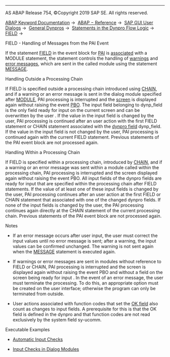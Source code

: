   

* * *

AS ABAP Release 754, ©Copyright 2019 SAP SE. All rights reserved.

[ABAP Keyword Documentation](javascript:call_link\('abenabap.htm'\)) →  [ABAP − Reference](javascript:call_link\('abenabap_reference.htm'\)) →  [SAP GUI User Dialogs](javascript:call_link\('abenabap_screens.htm'\)) →  [General Dynpros](javascript:call_link\('abenabap_dynpros.htm'\)) →  [Statements in the Dynpro Flow Logic](javascript:call_link\('abenabap_dynpros_dynpro_statements.htm'\)) →  [FIELD](javascript:call_link\('dynpfield.htm'\)) → 

FIELD - Handling of Messages from the PAI Event

If the statement [FIELD](javascript:call_link\('dynpfield.htm'\)) in the event block for [PAI](javascript:call_link\('abenpai_glosry.htm'\) "Glossary Entry") is [associated](javascript:call_link\('dynpfield_module.htm'\)) with a MODULE statement, the statement controls the handling of [warnings](javascript:call_link\('abenwarning_glosry.htm'\) "Glossary Entry") and [error messages](javascript:call_link\('abenerror_message_glosry.htm'\) "Glossary Entry"), which are sent in the called module using the statement [MESSAGE](javascript:call_link\('abapmessage.htm'\)).

Handling Outside a Processing Chain

If FIELD is specified outside a processing chain introduced using [CHAIN](javascript:call_link\('dynpchain.htm'\)), and if a warning or an error message is sent in the dialog module specified after [MODULE](javascript:call_link\('dynpfield_module.htm'\)), PAI processing is interrupted and the [screen](javascript:call_link\('abenscreen_glosry.htm'\) "Glossary Entry") is displayed again without raising the event [PBO](javascript:call_link\('abenpbo_glosry.htm'\) "Glossary Entry"). The input field belonging to dynp\_field is the only field ready for input on the current screen and can be overwritten by the user . If the value in the input field is changed by the user, PAI processing is continued after an user action with the first FIELD statement or CHAIN statement associated with the [dynpro field](javascript:call_link\('abendynpro_field_glosry.htm'\) "Glossary Entry") dynp\_field. If the value in the input field is not changed by the user, PAI processing is continued again with the current FIELD statement. Previous statements of the PAI event block are not processed again.

Handling Within a Processing Chain

If FIELD is specified within a processing chain, introduced by [CHAIN](javascript:call_link\('dynpchain.htm'\)), and if a warning or an error message was sent within a module called within the processing chain, PAI processing is interrupted and the screen displayed again without raising the event PBO. All input fields of the dynpro fields are ready for input that are specified within the processing chain after FIELD statements. If the value of at least one of these input fields is changed by the user, PAI processing continues after an user action at the first FIELD or CHAIN statement that associated with one of the changed dynpro fields. If none of the input fields is changed by the user, the PAI processing continues again directly at the CHAIN statement of the current processing chain. Previous statements of the PAI event block are not processed again.

Notes

-   If an error message occurs after user input, the user must correct the input values until no error message is sent; after a warning, the input values can be confirmed unchanged. The warning is not sent again when the [MESSAGE](javascript:call_link\('abapmessage.htm'\)) statement is executed again.

-   If warnings or error messages are sent in modules without reference to FIELD or CHAIN, PAI processing is interrupted and the screen is displayed again without raising the event PBO and without a field on the screen being ready for input . In the event of an error message, the user must terminate the processing. To do this, an appropriate option must be created on the user interface; otherwise the program can only be terminated from outside.

-   User actions associated with function codes that set the [OK field](javascript:call_link\('abenok_field_glosry.htm'\) "Glossary Entry") also count as changes to input fields. A prerequisite for this is that the OK field is defined in the dynpro and that function codes are not read exclusively by the system field sy-ucomm.

Executable Examples

-   [Automatic Input Checks](javascript:call_link\('abendynpro_auto_check_abexa.htm'\))

-   [Input Checks in Dialog Modules](javascript:call_link\('abendynpro_field_chain_abexa.htm'\))